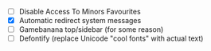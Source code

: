 - [ ] Disable Access To Minors Favourites
- [x] Automatic redirect system messages
- [ ] Gamebanana top/sidebar (for some reason)
- [ ] Defontify (replace Unicode "cool fonts" with actual text)